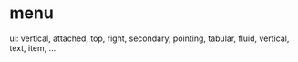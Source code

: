 menu
====

ui: vertical, attached, top, right, secondary, pointing, tabular, fluid, vertical, text, item, ...
